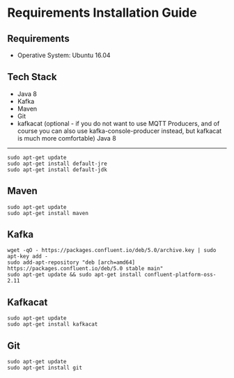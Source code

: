 Requirements Installation Guide
=================
Requirements
------------
- Operative System: Ubuntu 16.04 

Tech Stack
------------
- Java 8
- Kafka
- Maven 
- Git
- kafkacat (optional - if you do not want to use MQTT Producers, and of course you can also use kafka-console-producer instead, but kafkacat is much more comfortable)
Java 8
------------
```
sudo apt-get update
sudo apt-get install default-jre
sudo apt-get install default-jdk
```

Maven
-----
```
sudo apt-get update
sudo apt-get install maven
```
Kafka
------------
```
wget -qO - https://packages.confluent.io/deb/5.0/archive.key | sudo apt-key add -
sudo add-apt-repository "deb [arch=amd64] https://packages.confluent.io/deb/5.0 stable main"
sudo apt-get update && sudo apt-get install confluent-platform-oss-2.11
```
Kafkacat
------------
```
sudo apt-get update
sudo apt-get install kafkacat
```
Git
------------
```
sudo apt-get update
sudo apt-get install git
```
